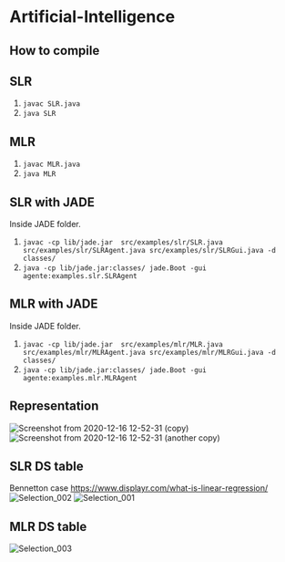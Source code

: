 # Artificial-Intelligence

## How to compile ##

## SLR ##
1. ```javac SLR.java```
2. ```java SLR```
## MLR ##
1. ```javac MLR.java```
2. ```java MLR```
## SLR with JADE ##
Inside JADE folder.
1. ```javac -cp lib/jade.jar  src/examples/slr/SLR.java src/examples/slr/SLRAgent.java src/examples/slr/SLRGui.java -d classes/```
2. ```java -cp lib/jade.jar:classes/ jade.Boot -gui agente:examples.slr.SLRAgent```

## MLR with JADE ##
Inside JADE folder.
1. ```javac -cp lib/jade.jar  src/examples/mlr/MLR.java src/examples/mlr/MLRAgent.java src/examples/mlr/MLRGui.java -d classes/```
2. ```java -cp lib/jade.jar:classes/ jade.Boot -gui agente:examples.mlr.MLRAgent```

## Representation ##
![Screenshot from 2020-12-16 12-52-31 (copy)](https://user-images.githubusercontent.com/31390537/102525833-70e49a00-4060-11eb-8b30-6ebb49a376ec.png)
![Screenshot from 2020-12-16 12-52-31 (another copy)](https://user-images.githubusercontent.com/31390537/102525860-7b069880-4060-11eb-8701-8cd21d62150f.png)

## SLR DS table ##
Bennetton case https://www.displayr.com/what-is-linear-regression/
![Selection_002](https://user-images.githubusercontent.com/31390537/103656357-1d15f400-4f2e-11eb-961a-4e909f2575aa.png)
![Selection_001](https://user-images.githubusercontent.com/31390537/103656420-3159f100-4f2e-11eb-9842-39b2f387965a.png)

## MLR DS table ##
![Selection_003](https://user-images.githubusercontent.com/31390537/103656568-5e0e0880-4f2e-11eb-9b99-9be9dbabef0e.png)

